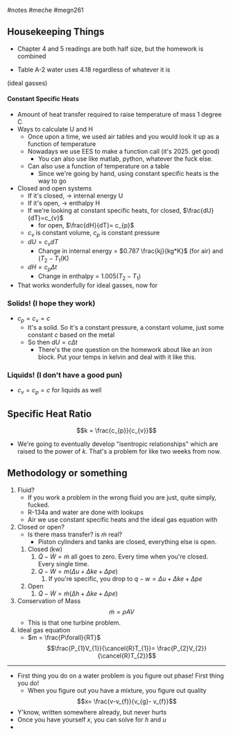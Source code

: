#notes #meche #megn261

## Housekeeping Things
- Chapter 4 and 5 readings are both half size, but the homework is combined


- Table A-2 water uses 4.18 regardless of whatever it is

(ideal gasses)
#### Constant Specific Heats
- Amount of heat transfer required to raise temperature of mass 1 degree C
- Ways to calculate U and H 
	- Once upon a time, we used air tables and you would look it up as a function of temperature
	- Nowadays we use EES to make a function call (it's 2025. get good)
		- You can also use like matlab, python, whatever the fuck else.
	- Can also use a function of temperature on a table
		- Since we're going by hand, using constant specific heats is the way to go
- Closed and open systems
	- If it's closed, $\to$ internal energy U
	- If it's open, $\to$ enthalpy H
	- If we're looking at constant specific heats, for closed, $\frac{dU}{dT}=c_{v}$ 
		- for open, $\frac{dH}{dT}= c_{p}$
	- $c_{v}$ is constant volume, $c_{p}$ is constant pressure 
	- $dU = c_{v}dT$
		- Change in internal energy = $0.787 \frac{kj}{kg*K}$ (for air) and ($T_{2}-T_{1}$(K)
	- $dH = c_{p}\Delta t$
		- Change in enthalpy = 1.005($T_{2}-T_{1}$)
- That works wonderfully for ideal gasses, now for

### Solids! (I hope they work)
- $c_{p}=c_{v}=c$ 
	- It's a solid. So it's a constant pressure, a constant volume, just some constant $c$ based on the metal
	- So then $dU = c\Delta t$
		- There's the one question on the homework about like an iron block. Put your temps in kelvin and deal with it like this.

### Liquids! (I don't have a good pun)
- $c_{v}=c_{p}=c$ for liquids as well

## Specific Heat Ratio
$$k = \frac{c_{p}}{c_{v}}$$
- We're going to eventually develop "isentropic relationships" which are raised to the power of $k$. That's a problem for like two weeks from now.

## Methodology or something
1. Fluid?
	- If you work a problem in the wrong fluid you are just, quite simply, fucked.
	- R-134a and water are done with lookups
	- Air we use constant specific heats and the ideal gas equation with
2. Closed or open?
	- Is there mass transfer? is $\dot{m}$ real? 
		- Piston cylinders and tanks are closed, everything else is open.
	1. Closed (kw)
		1. $\dot{Q}-\dot{W}=\dot{m}$ all goes to zero. Every time when you're closed. Every single time.
		2. $Q-W=m(\Delta u + \Delta ke + \Delta pe)$
			1. If you're specific, you drop to $q-w=\Delta u + \Delta ke + \Delta pe$
	2. Open
		1. $\dot{Q}-\dot{W}=\dot{m}(\Delta h + \Delta ke + \Delta pe)$
3. Conservation of Mass
$$\dot{m} = \rho AV$$
	- This is that one turbine problem.
4. Ideal gas equation
	-  $m = \frac{P\forall}{RT}$ 
$$\frac{P_{1}V_{1}}{\cancel{R}T_{1}}= \frac{P_{2}V_{2}}{\cancel{R}T_{2}}$$
----

- First thing you do on a water problem is you figure out phase! First thing you do!
	- When you figure out you have a mixture, you figure out quality
$$x= \frac{v-v_{f}}{v_{g}- v_{f}}$$
- Y'know, written somewhere already, but never hurts
- Once you have yourself $x$, you can solve for $h$ and $u$ 
- 
